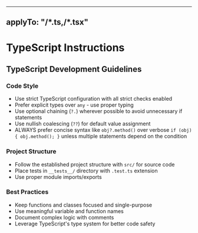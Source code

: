 <!-- ~~ Generated by projen. To modify, edit .projenrc.ts and run "npx projen". -->

---

## applyTo: "**/\*.ts,**/\*.tsx"

# TypeScript Instructions

## TypeScript Development Guidelines

### Code Style

- Use strict TypeScript configuration with all strict checks enabled
- Prefer explicit types over `any` - use proper typing
- Use optional chaining (`?.`) wherever possible to avoid unnecessary if statements
- Use nullish coalescing (`??`) for default value assignment
- ALWAYS prefer concise syntax like `obj?.method()` over verbose `if (obj) { obj.method(); }` unless multiple statements depend on the condition

### Project Structure

- Follow the established project structure with `src/` for source code
- Place tests in `__tests__/` directory with `.test.ts` extension
- Use proper module imports/exports

### Best Practices

- Keep functions and classes focused and single-purpose
- Use meaningful variable and function names
- Document complex logic with comments
- Leverage TypeScript's type system for better code safety
